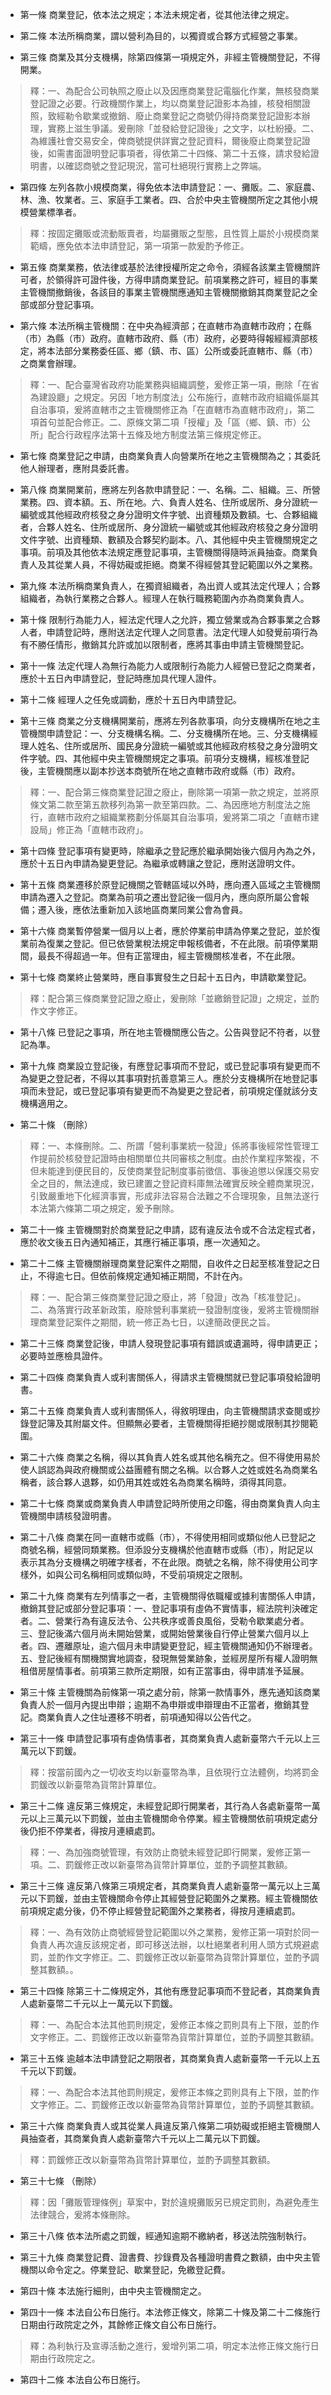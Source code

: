 * 第一條 商業登記，依本法之規定；本法未規定者，從其他法律之規定。

* 第二條 本法所稱商業，謂以營利為目的，以獨資或合夥方式經營之事業。

* 第三條 商業及其分支機構，除第四條第一項規定外，非經主管機關登記，不得開業。

> 釋：一、為配合公司執照之廢止以及因應商業登記電腦化作業，無核發商業登記證之必要。行政機關作業上，均以商業登記證影本為據，核發相關證照，致經勒令歇業或撤銷、廢止商業登記之商號仍得持商業登記證影本辦理，實務上滋生爭議。爰刪除「並發給登記證後」之文字，以杜紛擾。二、為維護社會交易安全，俾商號提供詳實之登記資料，爾後廢止商業登記證後，如需書面證明登記事項者，得依第二十四條、第二十五條，請求發給證明書，以確認商號之登記現況，當可杜絕現行實務上之弊端。

* 第四條 左列各款小規模商業，得免依本法申請登記：一、攤販。二、家庭農、林、漁、牧業者。三、家庭手工業者。四、合於中央主管機關所定之其他小規模營業標準者。

> 釋：按固定攤販或流動販賣者，均屬攤販之型態，且性質上屬於小規模商業範疇，應免依本法申請登記，第一項第一款爰酌予修正。

* 第五條 商業業務，依法律或基於法律授權所定之命令，須經各該業主管機關許可者，於領得許可證件後，方得申請商業登記。前項業務之許可，經目的事業主管機關撤銷後，各該目的事業主管機關應通知主管機關撤銷其商業登記之全部或部分登記事項。

* 第六條 本法所稱主管機關：在中央為經濟部；在直轄市為直轄市政府；在縣（市）為縣（市）政府。直轄市政府、縣（市）政府，必要時得報經經濟部核定，將本法部分業務委任區、鄉（鎮、市、區）公所或委託直轄市、縣（市）之商業會辦理。

> 釋：一、配合臺灣省政府功能業務與組織調整，爰修正第一項，刪除「在省為建設廳」之規定。另因「地方制度法」公布施行，直轄市政府組織係屬其自治事項，爰將直轄市之主管機關修正為「在直轄市為直轄市政府」，第二項首句並配合修正。二、原條文第二項「授權」及「區（鄉、鎮、市）公所」配合行政程序法第十五條及地方制度法第三條規定修正。

* 第七條 商業登記之申請，由商業負責人向營業所在地之主管機關為之；其委託他人辦理者，應附具委託書。

* 第八條 商業開業前，應將左列各款申請登記：一、名稱。二、組織。三、所營業務。四、資本額。五、所在地。六、負責人姓名、住所或居所、身分證統一編號或其他經政府核發之身分證明文件字號、出資種類及數額。七、合夥組織者，合夥人姓名、住所或居所、身分證統一編號或其他經政府核發之身分證明文件字號、出資種類、數額及合夥契約副本。八、其他經中央主管機關規定之事項。前項及其他依本法規定應登記事項，主管機關得隨時派員抽查。商業負責人及其從業人員，不得妨礙或拒絕。商業不得經營其登記範圍以外之業務。

* 第九條 本法所稱商業負責人，在獨資組織者，為出資人或其法定代理人；合夥組織者，為執行業務之合夥人。經理人在執行職務範圍內亦為商業負責人。

* 第十條 限制行為能力人，經法定代理人之允許，獨立營業或為合夥事業之合夥人者，申請登記時，應附送法定代理人之同意書。法定代理人如發覺前項行為有不勝任情形，撤銷其允許或加以限制者，應將其事由申請主管機關登記。

* 第十一條 法定代理人為無行為能力人或限制行為能力人經營已登記之商業者，應於十五日內申請登記，登記時應加具代理人證件。

* 第十二條 經理人之任免或調動，應於十五日內申請登記。

* 第十三條 商業之分支機構開業前，應將左列各款事項，向分支機構所在地之主管機關申請登記：一、分支機構名稱。二、分支機構所在地。三、分支機構經理人姓名、住所或居所、國民身分證統一編號或其他經政府核發之身分證明文件字號。四、其他經中央主管機關規定之事項。前項分支機構，經核准登記後，主管機關應以副本抄送本商號所在地之直轄市政府或縣（市）政府。

> 釋：一、配合第三條商業登記證之廢止，刪除第一項第一款之規定，並將原條文第二款至第五款移列為第一款至第四款。二、為因應地方制度法之施行，直轄市政府之組織業務劃分係屬其自治事項，爰將第二項之「直轄市建設局」修正為「直轄市政府」。

* 第十四條 登記事項有變更時，除繼承之登記應於繼承開始後六個月內為之外，應於十五日內申請為變更登記。為繼承或轉讓之登記，應附送證明文件。

* 第十五條 商業遷移於原登記機關之管轄區域以外時，應向遷入區域之主管機關申請為遷入之登記。商業為前項之遷出登記後一個月內，應向原所屬公會報備；遷入後，應依法重新加入該地區商業同業公會為會員。

* 第十六條 商業暫停營業一個月以上者，應於停業前申請為停業之登記，並於復業前為復業之登記。但已依營業稅法規定申報核備者，不在此限。前項停業期間，最長不得超過一年。但有正當理由，經主管機關核准者，不在此限。

* 第十七條 商業終止營業時，應自事實發生之日起十五日內，申請歇業登記。

> 釋：配合第三條商業登記證之廢止，爰刪除「並繳銷登記證」之規定，並酌作文字修正。

* 第十八條 已登記之事項，所在地主管機關應公告之。公告與登記不符者，以登記為準。

* 第十九條 商業設立登記後，有應登記事項而不登記，或已登記事項有變更而不為變更之登記者，不得以其事項對抗善意第三人。應於分支機構所在地登記事項而未登記，或已登記事項有變更而不為變更之登記者，前項規定僅就該分支機構適用之。

* 第二十條 （刪除）

> 釋：一、本條刪除。二、所謂「營利事業統一發證」係將事後經常性管理工作提前於核發登記證時由相關單位共同審核之制度。由於作業程序繁複，不但未能達到便民目的，反使商業登記制度事前徵信、事後追懲以保護交易安全之目的，無法達成，致已建置之登記資料庫無法確實反映全體商業現況，引致嚴重地下化經濟事實，形成非法容易合法難之不合理現象，且無法遂行本法第六條第二項之規定，爰予刪除。

* 第二十一條 主管機關對於商業登記之申請，認有違反法令或不合法定程式者，應於收文後五日內通知補正，其應行補正事項，應一次通知之。

* 第二十二條 主管機關辦理商業登記案件之期間，自收件之日起至核准登記之日止，不得逾七日。但依前條規定通知補正期間，不計在內。

> 釋：一、配合第三條商業登記證之廢止，將「發證」改為「核准登記」。二、為落實行政革新政策，廢除營利事業統一發證制度後，爰將主管機關辦理商業登記案件之期間，統一修正為七日，以達簡政便民之旨。

* 第二十三條 商業登記後，申請人發現登記事項有錯誤或遺漏時，得申請更正；必要時並應檢具證件。

* 第二十四條 商業負責人或利害關係人，得請求主管機關就已登記事項發給證明書。

* 第二十五條 商業負責人或利害關係人，得敘明理由，向主管機關請求查閱或抄錄登記簿及其附屬文件。但顯無必要者，主管機關得拒絕抄閱或限制其抄閱範圍。

* 第二十六條 商業之名稱，得以其負責人姓名或其他名稱充之。但不得使用易於使人誤認為與政府機關或公益團體有關之名稱。以合夥人之姓或姓名為商業名稱者，該合夥人退夥，如仍用其姓或姓名為商業名稱時，須得其同意。

* 第二十七條 商業或商業負責人申請登記時所使用之印鑑，得由商業負責人向主管機關申請核發證明書。

* 第二十八條 商業在同一直轄市或縣（市），不得使用相同或類似他人已登記之商號名稱，經營同類業務。但添設分支機構於他直轄市或縣（市），附記足以表示其為分支機構之明確字樣者，不在此限。商號之名稱，除不得使用公司字樣外，如與公司名稱相同或類似時，不受前項規定之限制。

* 第二十九條 商業有左列情事之一者，主管機關得依職權或據利害關係人申請，撤銷其登記或部分登記事項：一、登記事項有虛偽不實情事，經法院判決確定者。二、營業行為有違反法令、公共秩序或善良風俗，受勒令歇業處分者。三、登記後滿六個月尚未開始營業，或開始營業後自行停止營業六個月以上者。四、遷離原址，逾六個月未申請變更登記，經主管機關通知仍不辦理者。五、登記後經有關機關實地調查，發現無營業跡象，並經房屋所有權人證明無租借房屋情事者。前項第三款所定期限，如有正當事由，得申請准予延展。

* 第三十條 主管機關為前條第一項之處分前，除第一款情事外，應先通知該商業負責人於一個月內提出申辯；逾期不為申辯或申辯理由不正當者，撤銷其登記。商業負責人之住址遷移不明者，前項通知得以公告代之。

* 第三十一條 申請登記事項有虛偽情事者，其商業負責人處新臺幣六千元以上三萬元以下罰鍰。

> 釋：按當前國內之一切收支均以新臺幣為準，且依現行立法體例，均將罰金罰鍰改以新臺幣為貨幣計算單位。

* 第三十二條 違反第三條規定，未經登記即行開業者，其行為人各處新臺幣一萬元以上三萬元以下罰鍰，並由主管機關命令停業。經主管機關依前項規定處分後仍拒不停業者，得按月連續處罰。

> 釋：一、為加強商號管理，有效防止商號未經登記即行開業，爰修正第一項。二、罰鍰修正改以新臺幣為貨幣計算單位，並酌予調整其數額。

* 第三十三條 違反第八條第三項規定者，其商業負責人處新臺幣一萬元以上三萬元以下罰鍰，並由主管機關命令停止其經營登記範圍外之業務。經主管機關依前項規定處分後，仍不停止經營登記範圍外之業務者，得按月連續處罰。

> 釋：一、為有效防止商號經營登記範圍以外之業務，爰修正第一項對於同一負責人再次違反該規定者，即可移送法辦，以杜絕業者利用人頭方式規避處罰，並酌作文字修正。二、罰鍰修正改以新臺幣為貨幣計算單位，並酌予調整其數額。。

* 第三十四條 除第三十二條規定外，其他有應登記事項而不登記者，其商業負責人處新臺幣二千元以上一萬元以下罰鍰。

> 釋：一、為配合本法其他罰則規定，爰修正本條之罰則具有上下限，並酌作文字修正。二、罰鍰修正改以新臺幣為貨幣計算單位，並酌予調整其數額。

* 第三十五條 逾越本法申請登記之期限者，其商業負責人處新臺幣一千元以上五千元以下罰鍰。

> 釋：一、為配合本法其他罰則規定，爰修正本條之罰則具有上下限，並酌作文字修正。二、罰鍰修正改以新臺幣為貨幣計算單位，並酌予調整其數額。

* 第三十六條 商業負責人或其從業人員違反第八條第二項妨礙或拒絕主管機關人員抽查者，其商業負責人處新臺幣六千元以上二萬元以下罰鍰。

> 釋：罰鍰修正改以新臺幣為貨幣計算單位，並酌予調整其數額。

* 第三十七條 （刪除）

> 釋：因「攤販管理條例」草案中，對於違規攤販另已規定罰則，為避免產生法律競合，爰將本條刪除。

* 第三十八條 依本法所處之罰鍰，經通知逾期不繳納者，移送法院強制執行。

* 第三十九條 商業登記費、證書費、抄錄費及各種證明書費之數額，由中央主管機關以命令定之。停業登記、歇業登記，免繳登記費。

* 第四十條 本法施行細則，由中央主管機關定之。

* 第四十一條 本法自公布日施行。本法修正條文，除第二十條及第二十二條施行日期由行政院定之外，其餘修正條文自公布日施行。

> 釋：為利執行及宣導活動之進行，爰增列第二項，明定本法修正條文施行日期由行政院定之。

* 第四十二條 本法自公布日施行。

